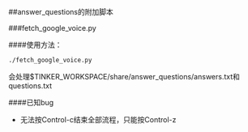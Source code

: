 ##answer_questions的附加脚本


###fetch_google_voice.py

####使用方法：

```bash
./fetch_google_voice.py
```

会处理$TINKER_WORKSPACE/share/answer_questions/answers.txt和questions.txt

####已知bug

- 无法按Control-c结束全部流程，只能按Control-z

